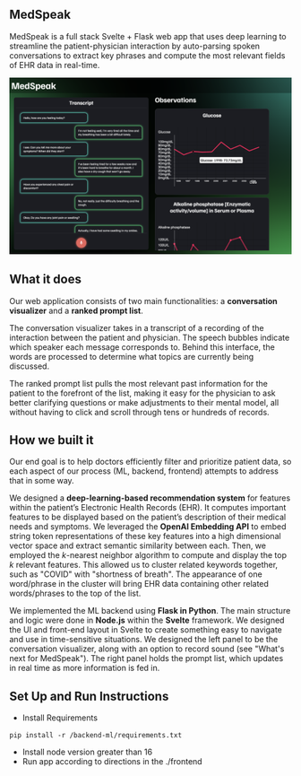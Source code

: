 ## MedSpeak

MedSpeak is a full stack Svelte + Flask web app that uses deep learning to streamline the patient-physician interaction by auto-parsing spoken conversations to extract key phrases and compute the most relevant fields of EHR data in real-time.


![](./demo.png)

## What it does

Our web application consists of two main functionalities: a **conversation visualizer** and a **ranked prompt list**. 

The conversation visualizer takes in a transcript of a recording of the interaction between the patient and physician. The speech bubbles indicate which speaker each message corresponds to. Behind this interface, the words are processed to determine what topics are currently being discussed. 

The ranked prompt list pulls the most relevant past information for the patient to the forefront of the list, making it easy for the physician to ask better clarifying questions or make adjustments to their mental model, all without having to click and scroll through tens or hundreds of records.


## How we built it

Our end goal is to help doctors efficiently filter and prioritize patient data, so each aspect of our process (ML, backend, frontend) attempts to address that in some way.

We designed a **deep-learning-based recommendation system** for features within the patient’s Electronic Health Records (EHR). It computes important features to be displayed based on the patient’s description of their medical needs and symptoms. We leveraged the **OpenAI Embedding API** to embed string token representations of these key features into a high dimensional vector space and extract semantic similarity between each. Then, we employed the _k_-nearest neighbor algorithm to compute and display the top _k_ relevant features. This allowed us to cluster related keywords together, such as "COVID" with "shortness of breath". The appearance of one word/phrase in the cluster will bring EHR data containing other related words/phrases to the top of the list. 

We implemented the ML backend using **Flask in Python**. The main structure and logic were done in **Node.js** within the **Svelte** framework. We designed the UI and front-end layout in Svelte to create something easy to navigate and use in time-sensitive situations. We designed the left panel to be the conversation visualizer, along with an option to record sound (see "What's next for MedSpeak"). The right panel holds the prompt list, which updates in real time as more information is fed in.

## Set Up and Run Instructions

- Install Requirements
```
pip install -r /backend-ml/requirements.txt
```
- Install node version greater than 16
- Run app according to directions in the ./frontend


